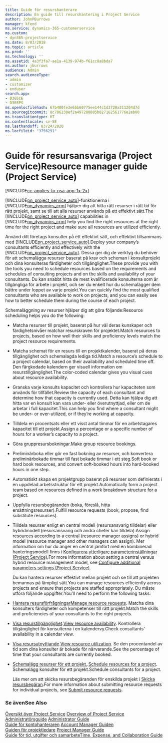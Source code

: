 ```yaml
---
title: Guide för resurshanterare
description: En guide till resurshantering i Project Service
author: JohnPBurrows
manager: kfend
ms.service: dynamics-365-customerservice
ms.custom:
- dyn365-projectservice
ms.date: 8/03/2018
ms.topic: article
ms.prod: ''
ms.technology: ''
ms.assetid: 4a3f3fa7-ae1a-4139-974b-f61cc8a8bda7
ms.author: jburrows
audience: Admin
search.audienceType:
- admin
- customizer
- enduser
search.app:
- D365CE
- D365PS
ms.openlocfilehash: 67b400fe3e6bb60775ee144c1d3720a311204d7d
ms.sourcegitcommit: 8c786230ef2a497280885b827162561776e2eb00
ms.translationtype: HT
ms.contentlocale: sv-SE
ms.lasthandoff: 03/24/2020
ms.locfileid: "3756291"
---
```

# <a name="resource-manager-guide-project-service"></a><span data-ttu-id="7d6f6-103">Guide för resursansvariga (Project Service)</span><span class="sxs-lookup"><span data-stu-id="7d6f6-103">Resource manager guide (Project Service)</span></span>

[!INCLUDE[cc-applies-to-psa-app-1x-2x](../includes/cc-applies-to-psa-app-1x-2x.md)]

<span data-ttu-id="7d6f6-104">[!INCLUDE[pn_project_service_auto](../includes/pn-project-service-auto.md)]-funktionerna i [!INCLUDE[pn_dynamics_crm](../includes/pn-dynamics-crm.md)] hjälper dig att hitta rätt resurser i rätt tid för rätt projekt, samt se till att alla resurser används på ett effektivt sätt.</span><span class="sxs-lookup"><span data-stu-id="7d6f6-104">The [!INCLUDE[pn_project_service_auto](../includes/pn-project-service-auto.md)] capabilities in [!INCLUDE[pn_dynamics_crm](../includes/pn-dynamics-crm.md)] help you find the right resources at the right time for the right project and make sure all resources are utilized efficiently.</span></span>  
  
 <span data-ttu-id="7d6f6-105">Använd ditt företags konsulter på ett effektivt sätt, och effektivt tillsammans med [!INCLUDE[pn_project_service_auto](../includes/pn-project-service-auto.md)].</span><span class="sxs-lookup"><span data-stu-id="7d6f6-105">Deploy your company’s consultants efficiently and effectively with the [!INCLUDE[pn_project_service_auto](../includes/pn-project-service-auto.md)].</span></span> <span data-ttu-id="7d6f6-106">Dessa ger dig de verktyg du behöver för att schemalägga resurser baserat på krav och scheman i konsultprojekt och dina konsulteras färdigheter och tillgänglighet.</span><span class="sxs-lookup"><span data-stu-id="7d6f6-106">These provide you with the tools you need to schedule resources based on the requirements and schedules of consulting projects and on the skills and availability of your consultants.</span></span> <span data-ttu-id="7d6f6-107">Du kan snabbt hitta de mest kvalificerade konsulterna som är tillgängliga för arbete i projekt, och ser du enkelt hur du schemalägger dem bättre under loppet av varje projekt.</span><span class="sxs-lookup"><span data-stu-id="7d6f6-107">You can quickly find the most qualified consultants who are available to work on projects, and you can easily see how to better schedule them during the course of each project.</span></span>  
  
 <span data-ttu-id="7d6f6-108">Schemaläggning av resurser hjälper dig att göra följande:</span><span class="sxs-lookup"><span data-stu-id="7d6f6-108">Resource scheduling helps you do the following:</span></span>  
  
- <span data-ttu-id="7d6f6-109">Matcha resurser till projekt, baserat på hur väl deras kunskaper och färdighetsnivåer matchar resurskraven för projektet.</span><span class="sxs-lookup"><span data-stu-id="7d6f6-109">Match resources to projects, based on how well their skills and proficiency levels match the project resource requirements.</span></span>  
  
- <span data-ttu-id="7d6f6-110">Matcha schemat för en resurs till en projektkalender, baserat på deras tillgänglighet och schemalagda lediga tid.</span><span class="sxs-lookup"><span data-stu-id="7d6f6-110">Match a resource’s schedule to a project calendar, based on their availability and scheduled time off.</span></span> <span data-ttu-id="7d6f6-111">Den färgkodade kalendern ger visuell information om resurstillgänglighet.</span><span class="sxs-lookup"><span data-stu-id="7d6f6-111">The color-coded calendar gives you visual cues about resource availability.</span></span>  
  
- <span data-ttu-id="7d6f6-112">Granska varje konsults kapacitet och kontrollera hur kapaciteten som används för tillfället.</span><span class="sxs-lookup"><span data-stu-id="7d6f6-112">Review the capacity of each consultant and determine how that capacity is currently used.</span></span> <span data-ttu-id="7d6f6-113">Detta kan hjälpa dig att hitta var en konsult kan vara under- eller överutnyttjad, eller om de arbetar i full kapacitet.</span><span class="sxs-lookup"><span data-stu-id="7d6f6-113">This can help you find where a consultant might be under- or over-utilized, or if they’re working at capacity.</span></span>  
  
- <span data-ttu-id="7d6f6-114">Tilldela en procentsats eller ett visst antal timmar för en arbetstagares kapacitet till ett projekt.</span><span class="sxs-lookup"><span data-stu-id="7d6f6-114">Assign a percentage or a specific number of hours for a worker’s capacity to a project.</span></span>  
  
- <span data-ttu-id="7d6f6-115">Göra gruppresursbokningar.</span><span class="sxs-lookup"><span data-stu-id="7d6f6-115">Make group resource bookings.</span></span>  
  
- <span data-ttu-id="7d6f6-116">Preliminärboka eller gör en fast bokning av resurser, och konvertera preliminärbokade timmar till fast bokade timmar i ett steg.</span><span class="sxs-lookup"><span data-stu-id="7d6f6-116">Soft book or hard book resources, and convert soft-booked hours into hard-booked hours in one step.</span></span>  
  
- <span data-ttu-id="7d6f6-117">Automatiskt skapa en projektgrupp baserat på resurser som definierats i en uppdelad arbetsstruktur för ett projekt.</span><span class="sxs-lookup"><span data-stu-id="7d6f6-117">Automatically form a project team based on resources defined in a work breakdown structure for a project.</span></span>  
  
- <span data-ttu-id="7d6f6-118">Uppfylla resursbegäranden (boka, föreslå, hitta ersättningsresurser).</span><span class="sxs-lookup"><span data-stu-id="7d6f6-118">Fulfill resource requests (book, propose, find substitute resources).</span></span>  
  
- <span data-ttu-id="7d6f6-119">Tilldela resurser enligt en central modell (resursansvarig tilldelar) eller hybridmodell (resursansvarig och andra chefer kan tilldela).</span><span class="sxs-lookup"><span data-stu-id="7d6f6-119">Assign resources according to a central (resource manager assigns) or hybrid model (resource manager and other managers can assign).</span></span> <span data-ttu-id="7d6f6-120">Mer information om hur du anger en central jämfört med en kombinerad hanteringsmodell finns i [Konfigurera ytterligare parameterinställningar (Project Service)](../project-service/configure-additional-parameters-settings.md).</span><span class="sxs-lookup"><span data-stu-id="7d6f6-120">For more information about setting a central versus hybrid resource management model, see [Configure additional parameters settings (Project Service)](../project-service/configure-additional-parameters-settings.md).</span></span>  
  
  <span data-ttu-id="7d6f6-121">Du kan hantera resurser effektivt mellan projekt och se till att projekten bemannas på lämpligt sätt.</span><span class="sxs-lookup"><span data-stu-id="7d6f6-121">You can manage resources efficiently across projects and ensure that projects are staffed appropriately.</span></span> <span data-ttu-id="7d6f6-122">Du måste utföra följande uppgifter:</span><span class="sxs-lookup"><span data-stu-id="7d6f6-122">You’ll need to perform the following tasks:</span></span>  
  
- <span data-ttu-id="7d6f6-123">[Hantera resursförfrågningar](../project-service/manage-resource-requests.md)</span><span class="sxs-lookup"><span data-stu-id="7d6f6-123">[Manage resource requests](../project-service/manage-resource-requests.md).</span></span> <span data-ttu-id="7d6f6-124">Matcha dina konsulters färdigheter och kompetenser till rätt projekt.</span><span class="sxs-lookup"><span data-stu-id="7d6f6-124">Match the skills and proficiencies of your consultants to the right projects.</span></span>  
  
- <span data-ttu-id="7d6f6-125">[Visa resurstillgänglighet](../project-service/view-resource-availability.md).</span><span class="sxs-lookup"><span data-stu-id="7d6f6-125">[View resource availability](../project-service/view-resource-availability.md).</span></span> <span data-ttu-id="7d6f6-126">Kontrollera tillgänglighet för konsulterna i en kalendervy.</span><span class="sxs-lookup"><span data-stu-id="7d6f6-126">Check consultants’ availability in a calendar view.</span></span>  
  
- <span data-ttu-id="7d6f6-127">[Visa resursutnyttjande](../project-service/view-resource-utilization.md).</span><span class="sxs-lookup"><span data-stu-id="7d6f6-127">[View resource utilization](../project-service/view-resource-utilization.md).</span></span> <span data-ttu-id="7d6f6-128">Se den procentandel av tid som dina konsulter är bokade för närvarande.</span><span class="sxs-lookup"><span data-stu-id="7d6f6-128">See the percentage of time that your consultants are currently booked.</span></span>  
  
- <span data-ttu-id="7d6f6-129">[Schemalägg resurser för ett projekt.](../project-service/schedule-resources-project.md).</span><span class="sxs-lookup"><span data-stu-id="7d6f6-129">[Schedule resources for a project](../project-service/schedule-resources-project.md).</span></span> <span data-ttu-id="7d6f6-130">Schemalägg konsulter för ett projekt.</span><span class="sxs-lookup"><span data-stu-id="7d6f6-130">Schedule consultants for a project.</span></span>  
  
  <span data-ttu-id="7d6f6-131">Läs mer om att skicka resursbegäranden för enskilda projekt i [Skicka resursbegäran](../project-service/submit-resource-requests.md).</span><span class="sxs-lookup"><span data-stu-id="7d6f6-131">For more information about submitting resource requests for individual projects, see [Submit resource requests](../project-service/submit-resource-requests.md).</span></span>  
  
### <a name="see-also"></a><span data-ttu-id="7d6f6-132">Se även</span><span class="sxs-lookup"><span data-stu-id="7d6f6-132">See Also</span></span>  
 <span data-ttu-id="7d6f6-133">[Översikt över Project Service](../project-service/overview.md) </span><span class="sxs-lookup"><span data-stu-id="7d6f6-133">[Overview of Project Service](../project-service/overview.md) </span></span>  
 <span data-ttu-id="7d6f6-134">[Administratörsguide](../project-service/admin-guide.md) </span><span class="sxs-lookup"><span data-stu-id="7d6f6-134">[Administrator Guide](../project-service/admin-guide.md) </span></span>  
 <span data-ttu-id="7d6f6-135">[Guide för kontohanteraren](../project-service/account-manager-guide.md) </span><span class="sxs-lookup"><span data-stu-id="7d6f6-135">[Account Manager Guiden](../project-service/account-manager-guide.md) </span></span>  
 <span data-ttu-id="7d6f6-136">[Guiden för projektledare](../project-service/project-manager-guide.md) </span><span class="sxs-lookup"><span data-stu-id="7d6f6-136">[Project Manager Guide](../project-service/project-manager-guide.md) </span></span>  
 [<span data-ttu-id="7d6f6-137">Guide för tid, utgifter och samarbete</span><span class="sxs-lookup"><span data-stu-id="7d6f6-137">Time, Expense, and Collaboration Guide</span></span>](../project-service/time-expense-collaboration-guide.md)
